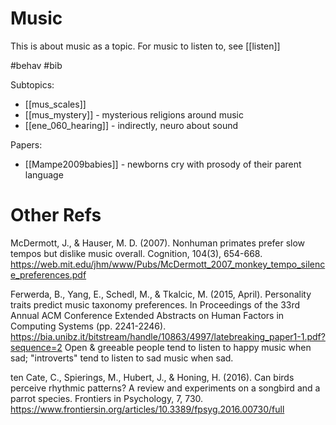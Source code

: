 # Music

This is about music as a topic. For music to listen to, see [[listen]]

#behav #bib


Subtopics:
* [[mus_scales]]
* [[mus_mystery]] - mysterious religions around music
* [[ene_060_hearing]] - indirectly, neuro about sound

Papers:
* [[Mampe2009babies]] - newborns cry with prosody of their parent language

# Other Refs

McDermott, J., & Hauser, M. D. (2007). Nonhuman primates prefer slow tempos but dislike music overall. Cognition, 104(3), 654-668.
https://web.mit.edu/jhm/www/Pubs/McDermott_2007_monkey_tempo_silence_preferences.pdf

Ferwerda, B., Yang, E., Schedl, M., & Tkalcic, M. (2015, April). Personality traits predict music taxonomy preferences. In Proceedings of the 33rd Annual ACM Conference Extended Abstracts on Human Factors in Computing Systems (pp. 2241-2246).
https://bia.unibz.it/bitstream/handle/10863/4997/latebreaking_paper1-1.pdf?sequence=2
Open & greeable people tend to listen to happy music when sad; "introverts" tend to listen to sad music when sad.

ten Cate, C., Spierings, M., Hubert, J., & Honing, H. (2016). Can birds perceive rhythmic patterns? A review and experiments on a songbird and a parrot species. Frontiers in Psychology, 7, 730.
https://www.frontiersin.org/articles/10.3389/fpsyg.2016.00730/full